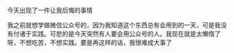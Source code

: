今天出现了一件让我后悔的事情

我之前就想学做微信公众号的，因为我知道这个东西总有会用到的一天，可是我没有付诸于实践。可悲的是今天突然有人要会用公众号的人。我现在就是太懒惰了呀，不想吃苦，不想实践。要是再这样的话，我很难成大事了